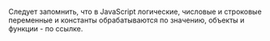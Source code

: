 Следует запомнить, что в JavaScript логические, числовые и строковые переменные и константы обрабатываются по значению, объекты и функции - по ссылке. 

